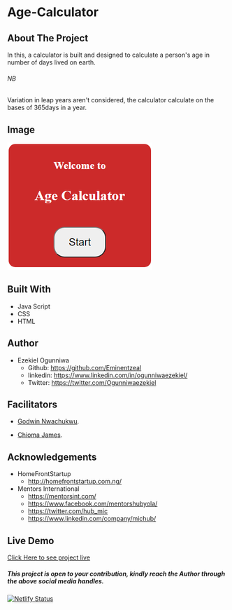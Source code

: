 # Age-Calculator

## About The Project
In this, a calculator is built and designed to calculate a person's age in number of days lived on earth.

###### NB
Variation in leap years aren't considered, the calculator calculate on the bases of 365days in a year.

## Image
![welcome interface.](/assets/images/ageCal.PNG "This is the welcome interface")

## Built With
* Java Script
* CSS
* HTML

## Author
* Ezekiel Ogunniwa
  * Github: https://github.com/Eminentzeal
  * linkedin: https://www.linkedin.com/in/ogunniwaezekiel/
  * Twitter: https://twitter.com/Ogunniwaezekiel

## Facilitators
* [Godwin Nwachukwu](https://github.com/Gnwin).

* [Chioma James](https://github.com/Chiomy).

## Acknowledgements
* HomeFrontStartup
  * http://homefrontstartup.com.ng/
* Mentors International
  * https://mentorsint.com/
  * https://www.facebook.com/mentorshubyola/
  * https://twitter.com/hub_mic
  * https://www.linkedin.com/company/michub/

## Live Demo
[Click Here to see project live](https://eminentezekiel-age-calculator.netlify.app/)

##### This project is open to your contribution, kindly reach the Author through the above social media handles.

[![Netlify Status](https://api.netlify.com/api/v1/badges/28325fde-13a0-4142-8ea6-7dbea8ab69e5/deploy-status)](https://app.netlify.com/sites/eminentezekiel-age-calculator/deploys)
